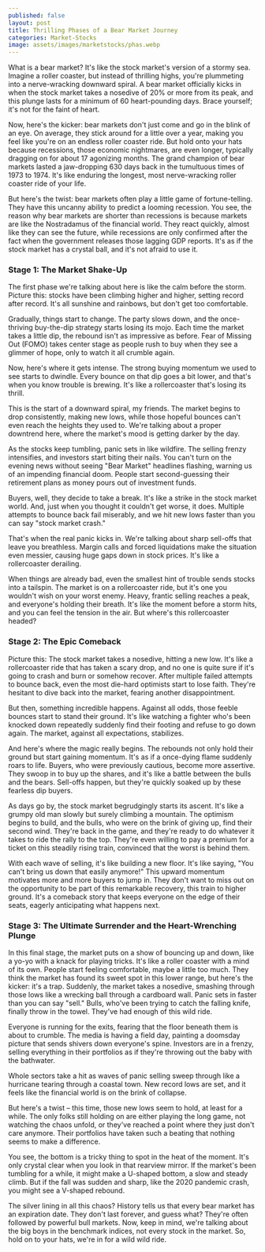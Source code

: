 ```yaml
---
published: false
layout: post
title: Thrilling Phases of a Bear Market Journey
categories: Market-Stocks
image: assets/images/marketstocks/phas.webp
---
```


What is a bear market? It's like the stock market's version of a stormy sea. Imagine a roller coaster, but instead of thrilling highs, you're plummeting into a nerve-wracking downward spiral. A bear market officially kicks in when the stock market takes a nosedive of 20% or more from its peak, and this plunge lasts for a minimum of 60 heart-pounding days. Brace yourself; it's not for the faint of heart.

Now, here's the kicker: bear markets don't just come and go in the blink of an eye. On average, they stick around for a little over a year, making you feel like you're on an endless roller coaster ride. But hold onto your hats because recessions, those economic nightmares, are even longer, typically dragging on for about 17 agonizing months. The grand champion of bear markets lasted a jaw-dropping 630 days back in the tumultuous times of 1973 to 1974. It's like enduring the longest, most nerve-wracking roller coaster ride of your life.

But here's the twist: bear markets often play a little game of fortune-telling. They have this uncanny ability to predict a looming recession. You see, the reason why bear markets are shorter than recessions is because markets are like the Nostradamus of the financial world. They react quickly, almost like they can see the future, while recessions are only confirmed after the fact when the government releases those lagging GDP reports. It's as if the stock market has a crystal ball, and it's not afraid to use it.

### Stage 1: The Market Shake-Up
The first phase we're talking about here is like the calm before the storm. Picture this: stocks have been climbing higher and higher, setting record after record. It's all sunshine and rainbows, but don't get too comfortable.

Gradually, things start to change. The party slows down, and the once-thriving buy-the-dip strategy starts losing its mojo. Each time the market takes a little dip, the rebound isn't as impressive as before. Fear of Missing Out (FOMO) takes center stage as people rush to buy when they see a glimmer of hope, only to watch it all crumble again.

Now, here's where it gets intense. The strong buying momentum we used to see starts to dwindle. Every bounce on that dip goes a bit lower, and that's when you know trouble is brewing. It's like a rollercoaster that's losing its thrill.

This is the start of a downward spiral, my friends. The market begins to drop consistently, making new lows, while those hopeful bounces can't even reach the heights they used to. We're talking about a proper downtrend here, where the market's mood is getting darker by the day.

As the stocks keep tumbling, panic sets in like wildfire. The selling frenzy intensifies, and investors start biting their nails. You can't turn on the evening news without seeing "Bear Market" headlines flashing, warning us of an impending financial doom. People start second-guessing their retirement plans as money pours out of investment funds.

Buyers, well, they decide to take a break. It's like a strike in the stock market world. And, just when you thought it couldn't get worse, it does. Multiple attempts to bounce back fail miserably, and we hit new lows faster than you can say "stock market crash."

That's when the real panic kicks in. We're talking about sharp sell-offs that leave you breathless. Margin calls and forced liquidations make the situation even messier, causing huge gaps down in stock prices. It's like a rollercoaster derailing.

When things are already bad, even the smallest hint of trouble sends stocks into a tailspin. The market is on a rollercoaster ride, but it's one you wouldn't wish on your worst enemy.
Heavy, frantic selling reaches a peak, and everyone's holding their breath. It's like the moment before a storm hits, and you can feel the tension in the air. But where's this rollercoaster headed? 

### Stage 2: The Epic Comeback
Picture this: The stock market takes a nosedive, hitting a new low. It's like a rollercoaster ride that has taken a scary drop, and no one is quite sure if it's going to crash and burn or somehow recover. After multiple failed attempts to bounce back, even the most die-hard optimists start to lose faith. They're hesitant to dive back into the market, fearing another disappointment.

But then, something incredible happens. Against all odds, those feeble bounces start to stand their ground. It's like watching a fighter who's been knocked down repeatedly suddenly find their footing and refuse to go down again. The market, against all expectations, stabilizes.

And here's where the magic really begins. The rebounds not only hold their ground but start gaining momentum. It's as if a once-dying flame suddenly roars to life. Buyers, who were previously cautious, become more assertive. They swoop in to buy up the shares, and it's like a battle between the bulls and the bears. Sell-offs happen, but they're quickly soaked up by these fearless dip buyers.

As days go by, the stock market begrudgingly starts its ascent. It's like a grumpy old man slowly but surely climbing a mountain. The optimism begins to build, and the bulls, who were on the brink of giving up, find their second wind. They're back in the game, and they're ready to do whatever it takes to ride the rally to the top. They're even willing to pay a premium for a ticket on this steadily rising train, convinced that the worst is behind them.

With each wave of selling, it's like building a new floor. It's like saying, "You can't bring us down that easily anymore!" This upward momentum motivates more and more buyers to jump in. They don't want to miss out on the opportunity to be part of this remarkable recovery, this train to higher ground. It's a comeback story that keeps everyone on the edge of their seats, eagerly anticipating what happens next.

### Stage 3: The Ultimate Surrender and the Heart-Wrenching Plunge
In this final stage, the market puts on a show of bouncing up and down, like a yo-yo with a knack for playing tricks. It's like a roller coaster with a mind of its own. People start feeling comfortable, maybe a little too much. They think the market has found its sweet spot in this lower range, but here's the kicker: it's a trap.
Suddenly, the market takes a nosedive, smashing through those lows like a wrecking ball through a cardboard wall. Panic sets in faster than you can say "sell." Bulls, who've been trying to catch the falling knife, finally throw in the towel. They've had enough of this wild ride.

Everyone is running for the exits, fearing that the floor beneath them is about to crumble. The media is having a field day, painting a doomsday picture that sends shivers down everyone's spine. Investors are in a frenzy, selling everything in their portfolios as if they're throwing out the baby with the bathwater.

Whole sectors take a hit as waves of panic selling sweep through like a hurricane tearing through a coastal town. New record lows are set, and it feels like the financial world is on the brink of collapse.

But here's a twist – this time, those new lows seem to hold, at least for a while. The only folks still holding on are either playing the long game, not watching the chaos unfold, or they've reached a point where they just don't care anymore. Their portfolios have taken such a beating that nothing seems to make a difference.

You see, the bottom is a tricky thing to spot in the heat of the moment. It's only crystal clear when you look in that rearview mirror. If the market's been tumbling for a while, it might make a U-shaped bottom, a slow and steady climb. But if the fall was sudden and sharp, like the 2020 pandemic crash, you might see a V-shaped rebound.

The silver lining in all this chaos? History tells us that every bear market has an expiration date. They don't last forever, and guess what? They're often followed by powerful bull markets. Now, keep in mind, we're talking about the big boys in the benchmark indices, not every stock in the market.
So, hold on to your hats, we're in for a wild wild ride.
